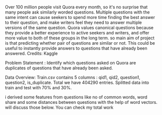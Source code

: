 Over 100 million people visit Quora every month, so it's no surprise that many people ask similarly worded questions. Multiple questions with the same intent can cause seekers to spend more time finding the best answer to their question, and make writers feel they need to answer multiple versions of the same question. Quora values canonical questions because they provide a better experience to active seekers and writers, and offer more value to both of these groups in the long term. so main aim of project is that predicting whether pair of questions are similar or not. This could be useful to instantly provide answers to questions that have already been answered. Credits: Kaggle

Problem Statement :
Identify which questions asked on Quora are duplicates of questions that have already been asked.

Data Overview:
Train.csv contains 5 columns : qid1, qid2, question1, question2, is_duplicate. Total we have 404290 entries. Splitted data into train and test with 70% and 30%.

i derived some features from questions like no of common words, word share and some distances between questions with the help of word vectors. will discuss those below. You can check my total work
